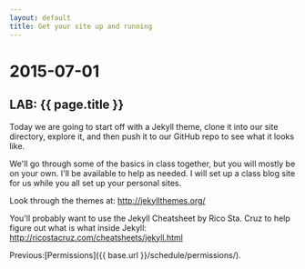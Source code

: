 ```yaml
---
layout: default
title: Get your site up and running
---
```


# 2015-07-01
## LAB: {{ page.title }}

Today we are going to start off with a Jekyll theme, clone it into our site directory, explore it, and then push it to our GitHub repo to see what it looks like. 

We'll go through some of the basics in class together, but you will mostly be on your own. I'll be available to help as needed. I will set up a class blog site for us while you all set up your personal sites. 

Look through the themes at: http://jekyllthemes.org/

You'll probably want to use the Jekyll Cheatsheet by Rico Sta. Cruz to help figure out what is what inside Jekyll: http://ricostacruz.com/cheatsheets/jekyll.html

Previous:[Permissions]({{ base.url }}/schedule/permissions/).